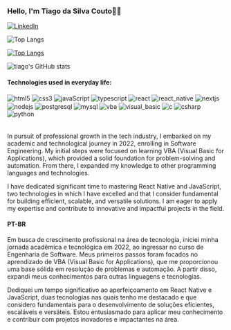 ### Hello, I'm Tiago da Silva Couto👋🏽

[![LinkedIn](https://img.shields.io/badge/LinkedIn-0077B5?style=for-the-badge&logo=linkedin&logoColor=white)](https://www.linkedin.com/in/tiago-da-silva-couto-6830baa9/)

![Top Langs](https://github-readme-stats.vercel.app/api/top-langs/?username=tscouto&hide_progress=true)

[![Top Langs](https://github-readme-stats.vercel.app/api/top-langs/?username=tscouto&layout=donut)](https://github.com/anuraghazra/github-readme-stats)

![tiago's GitHub stats](https://github-readme-stats.vercel.app/api?username=tscouto&show_icons=true&theme=dracula)

#### Technologies used in everyday life:

<div style="display: inline_block">
  <img align="center" alt="html5" src="https://img.shields.io/badge/HTML5-E34F26?style=for-the-badge&logo=html5&logoColor=white" />
  <img align="center" alt="css3" src="https://img.shields.io/badge/CSS3-1572B6?style=for-the-badge&logo=css3&logoColor=white" />
  <img align="center" alt="javaScript" src="https://img.shields.io/badge/JavaScript-F7DF1E?style=for-the-badge&logo=javascript&logoColor=black" />
  <img align="center" alt="typescript" src="https://img.shields.io/badge/TypeScript-3178C6?style=for-the-badge&logo=typescript&logoColor=white" />
  <img align="center" alt="react" src="https://img.shields.io/badge/React-20232A?style=for-the-badge&logo=react&logoColor=61DAFB" />
  <img align="center" alt="react_native" src="https://img.shields.io/badge/React_Native-20232A?style=for-the-badge&logo=react&logoColor=61DAFB" />
  <img align="center" alt="nextjs" src="https://img.shields.io/badge/Next.js-000000?style=for-the-badge&logo=next.js&logoColor=white" />
  <img align="center" alt="nodejs" src="https://img.shields.io/badge/Node.js-339933?style=for-the-badge&logo=node.js&logoColor=white" />
  <img align="center" alt="postgresql" src="https://img.shields.io/badge/PostgreSQL-4169E1?style=for-the-badge&logo=postgresql&logoColor=white" />
  <img align="center" alt="mysql" src="https://img.shields.io/badge/MySQL-4479A1?style=for-the-badge&logo=mysql&logoColor=white" />
  <img align="center" alt="vba" src="https://img.shields.io/badge/VBA-00A300?style=for-the-badge&logo=windows&logoColor=white" />
  <img align="center" alt="visual_basic" src="https://img.shields.io/badge/Visual_Basic-512BD4?style=for-the-badge&logo=visualstudio&logoColor=white" />
  <img align="center" alt="c" src="https://img.shields.io/badge/C-00599C?style=for-the-badge&logo=c&logoColor=white" />
  <img align="center" alt="csharp" src="https://img.shields.io/badge/C%23-239120?style=for-the-badge&logo=c-sharp&logoColor=white" />
  <img align="center" alt="python" src="https://img.shields.io/badge/Python-3776AB?style=for-the-badge&logo=python&logoColor=white" />
</div>
<br>
<br>
In pursuit of professional growth in the tech industry, I embarked on my academic and technological journey in 2022, enrolling in Software Engineering. My initial steps were focused on learning VBA (Visual Basic for Applications), which provided a solid foundation for problem-solving and automation. From there, I expanded my knowledge to other programming languages and technologies.

I have dedicated significant time to mastering React Native and JavaScript, two technologies in which I have excelled and that I consider fundamental for building efficient, scalable, and versatile solutions. I am eager to apply my expertise and contribute to innovative and impactful projects in the field.

#### PT-BR

Em busca de crescimento profissional na área de tecnologia, iniciei minha jornada acadêmica e tecnológica em 2022, ao ingressar no curso de Engenharia de Software. Meus primeiros passos foram focados no aprendizado de VBA (Visual Basic for Applications), que me proporcionou uma base sólida em resolução de problemas e automação. A partir disso, expandi meus conhecimentos para outras linguagens e tecnologias.

Dediquei um tempo significativo ao aperfeiçoamento em React Native e JavaScript, duas tecnologias nas quais tenho me destacado e que considero fundamentais para o desenvolvimento de soluções eficientes, escaláveis e versáteis. Estou entusiasmado para aplicar meu conhecimento e contribuir com projetos inovadores e impactantes na área.
